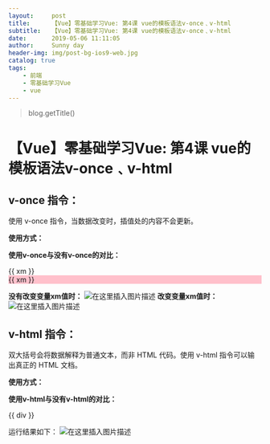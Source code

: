 ```yaml
---
layout:     post
title:      【Vue】零基础学习Vue: 第4课 vue的模板语法v-once﹑v-html
subtitle:   【Vue】零基础学习Vue: 第4课 vue的模板语法v-once﹑v-html
date:       2019-05-06 11:11:05
author:     Sunny day
header-img: img/post-bg-ios9-web.jpg
catalog: true
tags:
    - 前端
    - 零基础学习Vue
    - vue
---
```

>blog.getTitle() 

# 【Vue】零基础学习Vue: 第4课 vue的模板语法v-once﹑v-html


## v-once 指令：

使用 v-once 指令，当数据改变时，插值处的内容不会更新。

**使用方式：**
<div v-once> </div>

**使用v-once与没有v-once的对比：**

<body> <!-- 获取的元素 --> <div id="app"> <!-- 没有使用v-once --> {{ xm }} <!-- 使用了v-once (加上背景颜色方便区分)--> <div style="background-color:pink" v-once> {{ xm }} </div> </div> <script> const app = new Vue({ el:"/#app", //获取元素 data:{ //data内存放vue的变量 xm:"小明", }, methods: { //methods存放vue内定义的方法 }, }) </script> </body>

**没有改变变量xm值时：**
![在这里插入图片描述](https://img-blog.csdnimg.cn/20190327154934634.png?x-oss-process=image/watermark,type_ZmFuZ3poZW5naGVpdGk,shadow_10,text_aHR0cHM6Ly9ibG9nLmNzZG4ubmV0L3FxXzQxNjE0OTI4,size_16,color_FFFFFF,t_70)
**改变变量xm值时：**
![在这里插入图片描述](https://img-blog.csdnimg.cn/20190327154955519.png?x-oss-process=image/watermark,type_ZmFuZ3poZW5naGVpdGk,shadow_10,text_aHR0cHM6Ly9ibG9nLmNzZG4ubmV0L3FxXzQxNjE0OTI4,size_16,color_FFFFFF,t_70)

## []()[]()v-html 指令：

双大括号会将数据解释为普通文本，而非 HTML 代码。使用 v-html 指令可以输出真正的 HTML 文档。

**使用方式：**
<div v-html="div"></div>

**使用v-html与没有v-html的对比：**

<body> <!-- 获取的元素 --> <div id="app"> <!-- 没有使用v-html --> {{ div }} <!-- 使用了v-html (加上背景颜色方便区分)--> <div style="background-color:pink" v-html="div"></div> </div> <script> const app = new Vue({ el:"/#app", //获取元素 data:{ //data内存放vue的变量 div:"<div>姓名：小明</div>", }, methods: { //methods存放vue内定义的方法 }, }) </script> </body>

运行结果如下：
![在这里插入图片描述](https://img-blog.csdnimg.cn/20190327164225320.png)


